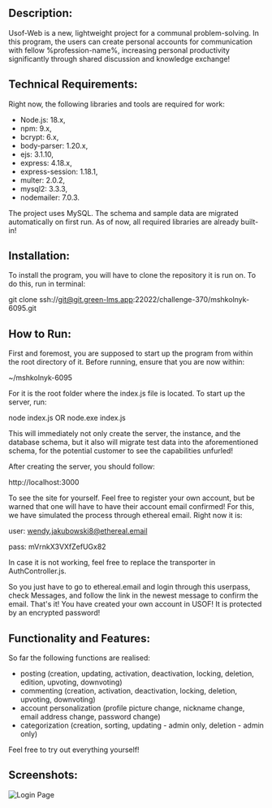 ## Description:
Usof-Web is a new, lightweight project for a communal problem-solving. In this program, the users can create personal accounts for communication with fellow %profession-name%, increasing personal productivity significantly through shared discussion and knowledge exchange!

## Technical Requirements:
Right now, the following libraries and tools are required for work:
- Node.js: 18.x,
- npm: 9.x,
- bcrypt: 6.x,
- body-parser: 1.20.x,
- ejs: 3.1.10,
- express: 4.18.x,
- express-session: 1.18.1,
- multer: 2.0.2,
- mysql2: 3.3.3,
- nodemailer: 7.0.3.

The project uses MySQL. The schema and sample data are migrated automatically on first run.
As of now, all required libraries are already built-in!

## Installation:
To install the program, you will have to clone the repository it is run on. To do this, run in terminal:

git clone ssh://git@git.green-lms.app:22022/challenge-370/mshkolnyk-6095.git

## How to Run:
First and foremost, you are supposed to start up the program from within the root directory of it. Before running, ensure that you are now within:

~/mshkolnyk-6095

For it is the root folder where the index.js file is located. To start up the server, run:

node index.js
OR
node.exe index.js

This will immediately not only create the server, the instance, and the database schema, but it also will migrate test data into the aforementioned schema, for the potential customer to see the capabilities unfurled!

After creating the server, you should follow:

http://localhost:3000

To see the site for yourself. Feel free to register your own account, but be warned that one will have to have their account email confirmed! For this, we have simulated the process through ethereal email. Right now it is:

user: wendy.jakubowski8@ethereal.email

pass: mVrnkX3VXfZefUGx82

In case it is not working, feel free to replace the transporter in AuthController.js.

So you just have to go to ethereal.email and login through this userpass, check Messages, and follow the link in the newest message to confirm the email.
That's it! You have created your own account in USOF! It is protected by an encrypted password!

## Functionality and Features:
So far the following functions are realised:
- posting (creation, updating, activation, deactivation, locking, deletion, edition, upvoting, downvoting)
- commenting (creation, activation, deactivation, locking, deletion, upvoting, downvoting)
- account personalization (profile picture change, nickname change, email address change, password change)
- categorization (creation, sorting, updating - admin only, deletion - admin only)

Feel free to try out everything yourself!

## Screenshots:
![Login Page](https://www.dropbox.com/scl/fi/1bck5amxwnm8lf2s1zwlq/screen-1.png?raw=1)
